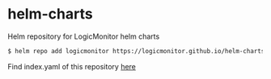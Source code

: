 # helm-charts
Helm repository for LogicMonitor helm charts

```bash
$ helm repo add logicmonitor https://logicmonitor.github.io/helm-charts
```

Find index.yaml of this repository [here](https://logicmonitor.github.io/helm-charts/index.yaml)
